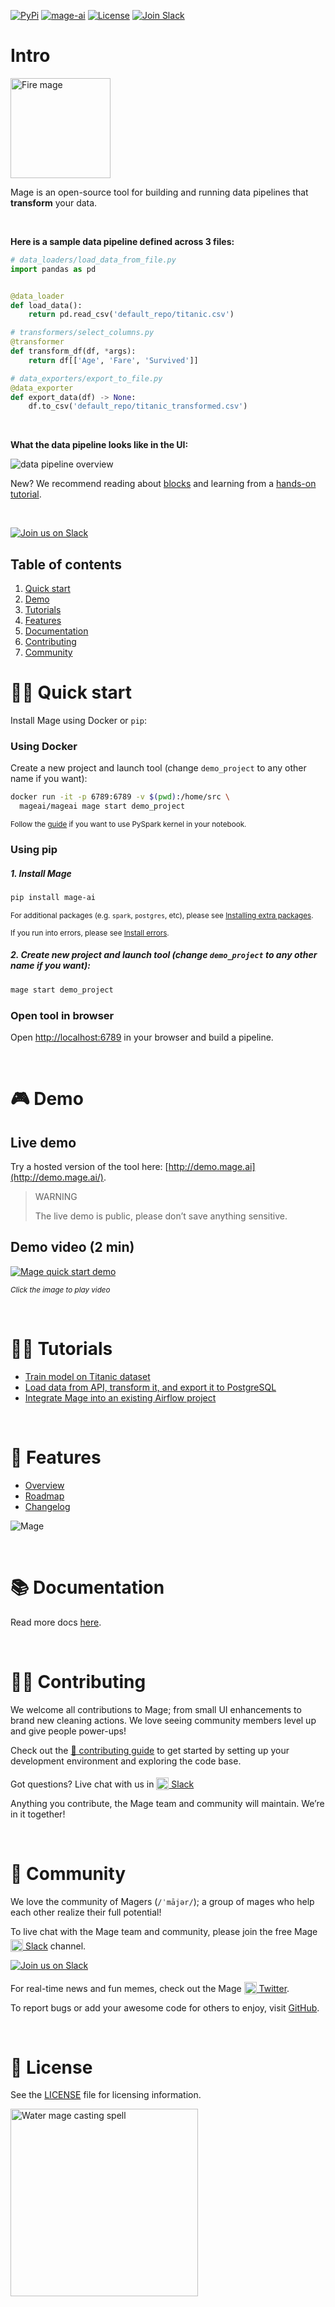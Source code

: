 [![PyPi](https://img.shields.io/pypi/v/mage-ai?color=orange)](https://pypi.org/project/mage-ai/)
[![mage-ai](https://img.shields.io/circleci/build/gh/mage-ai/mage-ai?color=%23159946&label=CircleCI&logo=circleci)](https://app.circleci.com/pipelines/github/mage-ai/mage-ai?branch=master&filter=all)
[![License](https://img.shields.io/github/license/mage-ai/mage-ai?color=red)](https://opensource.org/licenses/Apache-2.0)
[![Join Slack](https://img.shields.io/badge/Slack-Join%20Slack-blueviolet?logo=slack)](https://join.slack.com/t/mageai/shared_invite/zt-1adn34w4m-t~TcnPTlo3~5~d_0raOp6A)

# Intro

<img alt="Fire mage" height="160" src="media/mage-fire-charging-up.svg" />

Mage is an open-source tool for building and running data pipelines that <b>transform</b> your data.

<br />

<b>Here is a sample data pipeline defined across 3 files:</b>

```python
# data_loaders/load_data_from_file.py
import pandas as pd


@data_loader
def load_data():
    return pd.read_csv('default_repo/titanic.csv')
```

```python
# transformers/select_columns.py
@transformer
def transform_df(df, *args):
    return df[['Age', 'Fare', 'Survived']]
```

```python
# data_exporters/export_to_file.py
@data_exporter
def export_data(df) -> None:
    df.to_csv('default_repo/titanic_transformed.csv')
```

<br />

<b>What the data pipeline looks like in the UI:</b>

<img
  alt="data pipeline overview"
  src="media/data-pipeline-overview.jpg"
/>

New? We recommend reading about [blocks](docs/blocks/README.md) and
learning from a [hands-on tutorial](docs/tutorials/quick_start/etl_restaurant/README.md).

<br />

[![Join us on Slack](https://img.shields.io/badge/%20-Join%20us%20on%20Slack-black?style=for-the-badge&logo=slack&labelColor=6B50D7)](https://www.mage.ai/chat)

## Table of contents

1. [Quick start](#%EF%B8%8F-quick-start)
1. [Demo](#-demo)
1. [Tutorials](#-tutorials)
1. [Features](#-features)
1. [Documentation](#-documentation)
1. [Contributing](#%EF%B8%8F-contributing)
1. [Community](#-community)

# 🏃‍♀️ Quick start

Install Mage using Docker or `pip`:

### Using Docker

Create a new project and launch tool (change `demo_project` to any other name if you want):

```bash
docker run -it -p 6789:6789 -v $(pwd):/home/src \
  mageai/mageai mage start demo_project
```

<sub>Follow the [guide](docs/kernels/README.md#pyspark-kernel-) if you want to use PySpark kernel in your notebook.</sub>

### Using pip

##### 1. Install Mage
```bash
pip install mage-ai
```

<sub>For additional packages (e.g. `spark`, `postgres`, etc), please see [Installing extra packages](docs/README.md#installing-extra-packages).</sub>

<sub>If you run into errors, please see [Install errors](docs/README.md#install-errors).</sub>

##### 2. Create new project and launch tool (change `demo_project` to any other name if you want):

```bash
mage start demo_project
```

### Open tool in browser

Open [http://localhost:6789](http://localhost:6789) in your browser and build a pipeline.

<br />

# 🎮 Demo

## Live demo

Try a hosted version of the tool here: [http://demo.mage.ai](http://demo.mage.ai/).

> WARNING
>
> The live demo is public, please don’t save anything sensitive.

## Demo video (2 min)

[![Mage quick start demo](media/mage-youtube-preview.jpg)](https://www.youtube.com/watch?v=hrsErfPDits "Mage quick start demo")

<sub><i>Click the image to play video</i></sub>

<br />

# 👩‍🏫 Tutorials

- [Train model on Titanic dataset](docs/tutorials/quick_start/train_titanic_model/README.md)
- [Load data from API, transform it, and export it to PostgreSQL](docs/tutorials/quick_start/etl_restaurant/README.md)
- [Integrate Mage into an existing Airflow project](docs/tutorials/airflow/integrate_into_existing_project/README.md)

<br />

# 🔮 Features

- [Overview](docs/features/README.md)
- [Roadmap](https://airtable.com/shrJS0cDOmQywb8vp)
- [Changelog](https://mageai.notion.site/What-s-new-7cc355e38e9c42839d23fdbef2dabd2c)

<img
  alt="Mage"
  src="media/tool-overview.png"
/>

<br />

# 📚 Documentation

Read more docs [here](docs/README.md).

<br />

# 🙋‍♀️ Contributing
We welcome all contributions to Mage;
from small UI enhancements to brand new cleaning actions.
We love seeing community members level up and give people power-ups!

Check out the [🎁 contributing guide](/docs/contributing/README.md) to get started
by setting up your development environment and
exploring the code base.

Got questions? Live chat with us in
[<img alt="Slack" height="20" src="https://thepostsportsbar.com/wp-content/uploads/2017/02/Slack-Logo.png" style="position: relative; top: 4px;" /> Slack](https://www.mage.ai/chat)

Anything you contribute, the Mage team and community will maintain. We’re in it together!

<br />

# 🧙 Community
We love the community of Magers (`/ˈmājər/`);
a group of mages who help each other realize their full potential!

To live chat with the Mage team and community,
please join the free Mage [<img alt="Slack" height="20" src="https://thepostsportsbar.com/wp-content/uploads/2017/02/Slack-Logo.png" style="position: relative; top: 4px;" /> Slack](https://www.mage.ai/chat)
channel.

[![Join us on Slack](https://img.shields.io/badge/%20-Join%20us%20on%20Slack-black?style=for-the-badge&logo=slack&labelColor=6B50D7)](https://www.mage.ai/chat)

For real-time news and fun memes, check out the Mage
[<img alt="Twitter" height="20" src="https://upload.wikimedia.org/wikipedia/commons/thumb/4/4f/Twitter-logo.svg/2491px-Twitter-logo.svg.png" style="position: relative; top: 4px;" /> Twitter](https://twitter.com/mage_ai).

To report bugs or add your awesome code for others to enjoy,
visit [GitHub](https://github.com/mage-ai/mage-ai).

<br />

# 🪪 License
See the [LICENSE](LICENSE) file for licensing information.

[<img alt="Water mage casting spell" height="300" src="media/mage-water-charging-up.svg" />](https://www.mage.ai/)

